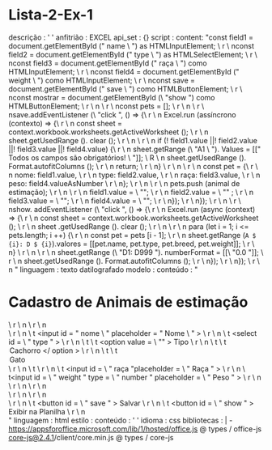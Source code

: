 # Lista-2-Ex-1
descrição : ' '
anfitrião : EXCEL
api_set : {}
script :
  content: "const field1 = document.getElementById (\" name \ ") as HTMLInputElement; \ r \ nconst field2 = document.getElementById (\" type \ ") as HTMLSelectElement; \ r \ nconst field3 = document.getElementById (\" raça \ ") como HTMLInputElement; \ r \ nconst field4 = document.getElementById (\" weight \ ") como HTMLInputElement; \ r \ nconst save = document.getElementById (\" save \ ") como HTMLButtonElement; \ r \ nconst mostrar = document.getElementById (\ "show \") como HTMLButtonElement; \ r \ n \ r \ nconst pets = []; \ r \ n \ r \ nsave.addEventListener (\ "click \", () => {\ r \ n Excel.run (assíncrono (contexto) => {\ r \ n const sheet = context.workbook.worksheets.getActiveWorksheet (); \ r \ n sheet.getUsedRange (). clear (); \ r \ n \ r \ n if (! field1.value ||! field2.value ||! field3.value ||! field4.value) {\ r \ n sheet.getRange (\ "A1 \ "). Values ​​= [[\" Todos os campos são obrigatórios! \ "]]; \ R \ n sheet.getUsedRange (). Format.autofitColumns (); \ r \ n return; \ r \ n} \ r \ n \ r \ n const pet = {\ r \ n nome: field1.value, \ r \ n type: field2.value, \ r \ n raça: field3.value, \ r \ n peso: field4.valueAsNumber \ r \ n}; \ r \ n \ r \ n pets.push (animal de estimação); \ r \ n \ r \ n field1.value = \ "\"; \ r \ n field2.value = \ "\" ; \ r \ n field3.value = \ "\"; \ r \ n field4.value = \ "\"; \ r \ n}); \ r \ n}); \ r \ n \ r \ nshow. addEventListener (\ "click \", () => {\ r \ n Excel.run (async (context) => {\ r \ n const sheet = context.workbook.worksheets.getActiveWorksheet (); \ r \ n sheet .getUsedRange (). clear (); \ r \ n \ r \ n para (let i = 1; i <= pets.length; i ++) {\ r \ n const pet = pets [i - 1]; \ r \ n sheet.getRange (`A $ {i}: D $ {i}`).valores = [[pet.name, pet.type, pet.breed, pet.weight]]; \ r \ n} \ r \ n \ r \ n sheet.getRange (\ "D1: D999 \"). numberFormat = [[\ "0.0 \"]]; \ r \ n sheet.getUsedRange (). Format.autofitColumns (); \ r \ n}); \ r \ n}); \ r \ n "
  linguagem : texto datilografado
modelo :
  conteúdo : " <h1> Cadastro de Animais de estimação </h1> \ r \ n \ r \ n <div> \ r \ n \ t <input id = \" nome \ " placeholder = \" Nome \ " > \ r \ n \ t <select id = \ " type \" > \ r \ n \ t \ t <option value = \ "\" > Tipo </option> \ r \ n \ t \ t <option> Cachorro </ option > \ r \ n \ t \ t <option> Gato </option> \ r \ n \ t </select> \ r \ n \ t <input id = \ " raça \"placeholder = \ " Raça \" > \ r \ n \ t<input id = \ " weight \" type = \ " number \" placeholder = \ " Peso \" > \ r \ n </div> \ r \ n \ r \ n <br> \ r \ n \ r \ n <div> \ r \ n \ t <button id = \ " save \" > Salvar </button> \ r \ n \ t <button id = \ " show \" > Exibir na Planilha </button> \ r \ n </div> "
  linguagem : html
estilo :
  conteúdo : ' '
  idioma : css
bibliotecas : | -
  https://appsforoffice.microsoft.com/lib/1/hosted/office.js
  @ types / office-js
  core-js@2.4.1/client/core.min.js
  @ types / core-js
